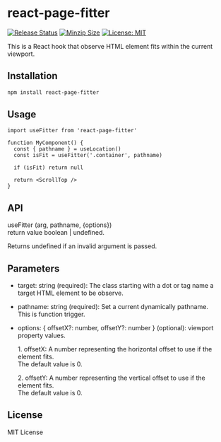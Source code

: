 # react-page-fitter

[![Release Status](https://img.shields.io/github/release/su-pull/react-page-fitter.svg)](https://github.com/su-pull/react-page-fitter/releases/latest)
[![Minzip Size](https://img.shields.io/bundlephobia/minzip/react-page-fitter)](https://bundlephobia.com/package/react-page-fitter)
[![License: MIT](https://img.shields.io/badge/License-MIT-blue.svg)](https://opensource.org/licenses/MIT)

This is a React hook that observe HTML element fits within the current viewport.

## Installation

```sh
npm install react-page-fitter
```

## Usage

```tsx
import useFitter from 'react-page-fitter'

function MyComponent() {
  const { pathname } = useLocation()
  const isFit = useFitter('.container', pathname)

  if (isFit) return null

  return <ScrollTop />
}
```

## API

useFitter (arg, pathname, {options})  
return value boolean | undefined.

Returns undefined if an invalid argument is passed.

## Parameters

- target: string (required): The class starting with a dot or tag name a target HTML element to be observe.

- pathname: string (required): Set a current dynamically pathname.  
  This is function trigger.

- options: { offsetX?: number, offsetY?: number } (optional): viewport property values.

  1\. offsetX: A number representing the horizontal offset to use if the element fits.  
  The default value is 0.

  2\. offsetY: A number representing the vertical offset to use if the element fits.  
  The default value is 0.

## License

MIT License
